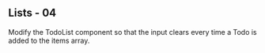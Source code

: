 ## Lists - 04

Modify the TodoList component so that the input clears every time a Todo is added to the items array.